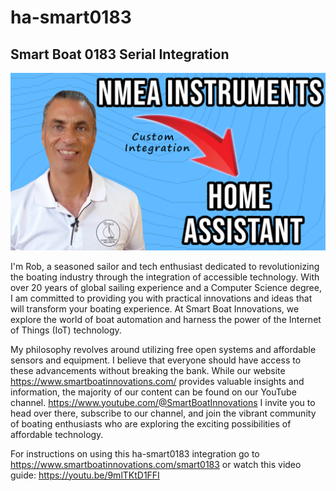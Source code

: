 # ha-smart0183

## Smart Boat 0183 Serial Integration

![Alt text for your image](.github/smart0183.png)

I'm Rob, a seasoned sailor and tech enthusiast dedicated to revolutionizing the boating industry through the integration of accessible technology. With over 20 years of global sailing experience and a Computer Science degree, I am committed to providing you with practical innovations and ideas that will transform your boating experience. At Smart Boat Innovations, we explore the world of boat automation and harness the power of the Internet of Things (IoT) technology.

My philosophy revolves around utilizing free open systems and affordable sensors and equipment. I believe that everyone should have access to these advancements without breaking the bank. While our website https://www.smartboatinnovations.com/ provides valuable insights and information, the majority of our content can be found on our YouTube channel. https://www.youtube.com/@SmartBoatInnovations
I invite you to head over there, subscribe to our channel, and join the vibrant community of boating enthusiasts who are exploring the exciting possibilities of affordable technology.

For instructions on using this ha-smart0183 integration go to https://www.smartboatinnovations.com/smart0183
or watch this video guide: https://youtu.be/9mlTKtD1FFI

